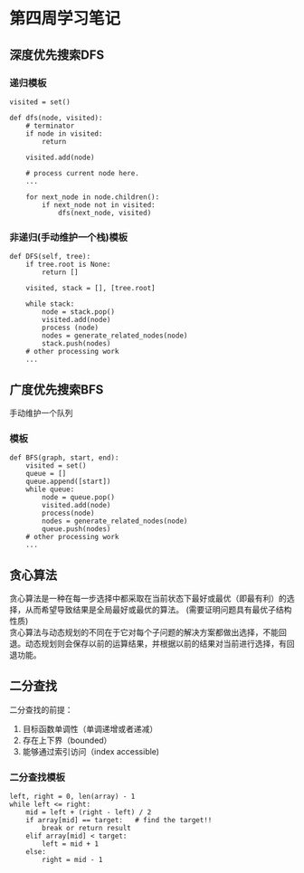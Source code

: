 # 第四周学习笔记
## 深度优先搜索DFS
### 递归模板
```
visited = set() 

def dfs(node, visited):
    # terminator
	if node in visited: 
    	return 
		
	visited.add(node)
	
	# process current node here. 
	...
	
	for next_node in node.children(): 
		if next_node not in visited: 
			dfs(next_node, visited)
```		
### 非递归(手动维护一个栈)模板
```
def DFS(self, tree): 
	if tree.root is None: 
		return [] 
	
	visited, stack = [], [tree.root]
	
	while stack: 
		node = stack.pop() 
		visited.add(node)
		process (node) 
		nodes = generate_related_nodes(node) 
		stack.push(nodes) 
	# other processing work 
	...
```

## 广度优先搜索BFS
手动维护一个队列
### 模板
```
def BFS(graph, start, end):
    visited = set()
	queue = [] 
	queue.append([start]) 
	while queue: 
		node = queue.pop() 
		visited.add(node)
		process(node) 
		nodes = generate_related_nodes(node) 
		queue.push(nodes)
	# other processing work 
	...
```

## 贪心算法    
贪心算法是一种在每一步选择中都采取在当前状态下最好或最优（即最有利）的选择，从而希望导致结果是全局最好或最优的算法。 (需要证明问题具有最优子结构性质)     
贪心算法与动态规划的不同在于它对每个子问题的解决方案都做出选择，不能回退。动态规划则会保存以前的运算结果，并根据以前的结果对当前进行选择，有回退功能。     


## 二分查找
二分查找的前提：    
1. 目标函数单调性（单调递增或者递减）    
2. 存在上下界（bounded）     
3. 能够通过索引访问（index accessible)     
### 二分查找模板
```
left, right = 0, len(array) - 1
while left <= right:
    mid = left + (right - left) / 2
    if array[mid] == target:   # find the target!!
        break or return result
    elif array[mid] < target:
        left = mid + 1
    else:
        right = mid - 1
```
